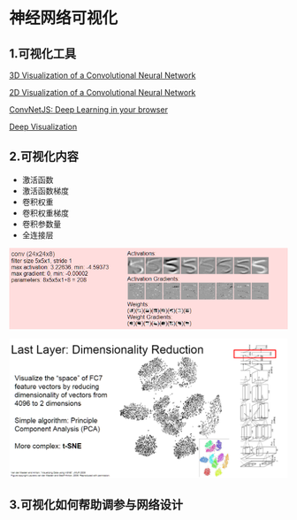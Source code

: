 # 神经网络可视化

## 1.可视化工具

[3D Visualization of a Convolutional Neural Network](http://scs.ryerson.ca/~aharley/vis/conv/)

[2D Visualization of a Convolutional Neural Network](http://scs.ryerson.ca/~aharley/vis/conv/flat.html)

[ConvNetJS: Deep Learning in your browser](https://cs.stanford.edu/people/karpathy/convnetjs/)

[Deep Visualization](https://zhuanlan.zhihu.com/p/24833574)

## 2.可视化内容

* 激活函数
* 激活函数梯度
* 卷积权重
* 卷积权重梯度
* 卷积参数量
* 全连接层

![1565837037991](image/1565837037991.png)

![1565838471904](image/1565838471904.png)

## 3.可视化如何帮助调参与网络设计

